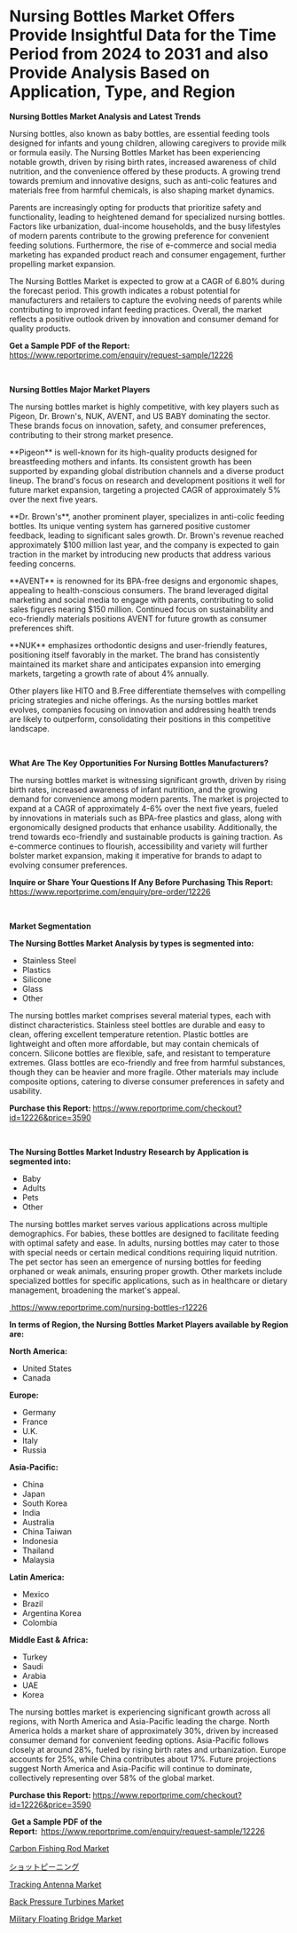 <p><h1>Nursing Bottles Market Offers Provide Insightful Data for the Time Period from 2024 to 2031 and also Provide Analysis Based on Application, Type, and Region</h1></p><p><strong>Nursing Bottles Market Analysis and Latest Trends</strong></p>
<p><p>Nursing bottles, also known as baby bottles, are essential feeding tools designed for infants and young children, allowing caregivers to provide milk or formula easily. The Nursing Bottles Market has been experiencing notable growth, driven by rising birth rates, increased awareness of child nutrition, and the convenience offered by these products. A growing trend towards premium and innovative designs, such as anti-colic features and materials free from harmful chemicals, is also shaping market dynamics.</p><p>Parents are increasingly opting for products that prioritize safety and functionality, leading to heightened demand for specialized nursing bottles. Factors like urbanization, dual-income households, and the busy lifestyles of modern parents contribute to the growing preference for convenient feeding solutions. Furthermore, the rise of e-commerce and social media marketing has expanded product reach and consumer engagement, further propelling market expansion.</p><p>The Nursing Bottles Market is expected to grow at a CAGR of 6.80% during the forecast period. This growth indicates a robust potential for manufacturers and retailers to capture the evolving needs of parents while contributing to improved infant feeding practices. Overall, the market reflects a positive outlook driven by innovation and consumer demand for quality products.</p></p>
<p><strong>Get a Sample PDF of the Report:&nbsp;</strong> <a href="https://www.reportprime.com/enquiry/request-sample/12226">https://www.reportprime.com/enquiry/request-sample/12226</a></p>
<p>&nbsp;</p>
<p><strong>Nursing Bottles Major Market Players</strong></p>
<p><p>The nursing bottles market is highly competitive, with key players such as Pigeon, Dr. Brown's, NUK, AVENT, and US BABY dominating the sector. These brands focus on innovation, safety, and consumer preferences, contributing to their strong market presence.</p><p>**Pigeon** is well-known for its high-quality products designed for breastfeeding mothers and infants. Its consistent growth has been supported by expanding global distribution channels and a diverse product lineup. The brand's focus on research and development positions it well for future market expansion, targeting a projected CAGR of approximately 5% over the next five years.</p><p>**Dr. Brown's**, another prominent player, specializes in anti-colic feeding bottles. Its unique venting system has garnered positive customer feedback, leading to significant sales growth. Dr. Brown's revenue reached approximately $100 million last year, and the company is expected to gain traction in the market by introducing new products that address various feeding concerns.</p><p>**AVENT** is renowned for its BPA-free designs and ergonomic shapes, appealing to health-conscious consumers. The brand leveraged digital marketing and social media to engage with parents, contributing to solid sales figures nearing $150 million. Continued focus on sustainability and eco-friendly materials positions AVENT for future growth as consumer preferences shift.</p><p>**NUK** emphasizes orthodontic designs and user-friendly features, positioning itself favorably in the market. The brand has consistently maintained its market share and anticipates expansion into emerging markets, targeting a growth rate of about 4% annually.</p><p>Other players like HITO and B.Free differentiate themselves with compelling pricing strategies and niche offerings. As the nursing bottles market evolves, companies focusing on innovation and addressing health trends are likely to outperform, consolidating their positions in this competitive landscape.</p></p>
<p>&nbsp;</p>
<p><strong>What Are The Key Opportunities For Nursing Bottles Manufacturers?</strong></p>
<p><p>The nursing bottles market is witnessing significant growth, driven by rising birth rates, increased awareness of infant nutrition, and the growing demand for convenience among modern parents. The market is projected to expand at a CAGR of approximately 4-6% over the next five years, fueled by innovations in materials such as BPA-free plastics and glass, along with ergonomically designed products that enhance usability. Additionally, the trend towards eco-friendly and sustainable products is gaining traction. As e-commerce continues to flourish, accessibility and variety will further bolster market expansion, making it imperative for brands to adapt to evolving consumer preferences.</p></p>
<p><strong>Inquire or Share Your Questions If Any Before Purchasing This Report:</strong> <a href="https://www.reportprime.com/enquiry/pre-order/12226">https://www.reportprime.com/enquiry/pre-order/12226</a></p>
<p>&nbsp;</p>
<p><strong>Market Segmentation</strong></p>
<p><strong>The Nursing Bottles Market Analysis by types is segmented into:</strong></p>
<p><ul><li>Stainless Steel</li><li>Plastics</li><li>Silicone</li><li>Glass</li><li>Other</li></ul></p>
<p><p>The nursing bottles market comprises several material types, each with distinct characteristics. Stainless steel bottles are durable and easy to clean, offering excellent temperature retention. Plastic bottles are lightweight and often more affordable, but may contain chemicals of concern. Silicone bottles are flexible, safe, and resistant to temperature extremes. Glass bottles are eco-friendly and free from harmful substances, though they can be heavier and more fragile. Other materials may include composite options, catering to diverse consumer preferences in safety and usability.</p></p>
<p><strong>Purchase this Report:&nbsp;</strong><a href="https://www.reportprime.com/checkout?id=12226&price=3590">https://www.reportprime.com/checkout?id=12226&price=3590</a></p>
<p>&nbsp;</p>
<p><strong>The Nursing Bottles Market Industry Research by Application is segmented into:</strong></p>
<p><ul><li>Baby</li><li>Adults</li><li>Pets</li><li>Other</li></ul></p>
<p><p>The nursing bottles market serves various applications across multiple demographics. For babies, these bottles are designed to facilitate feeding with optimal safety and ease. In adults, nursing bottles may cater to those with special needs or certain medical conditions requiring liquid nutrition. The pet sector has seen an emergence of nursing bottles for feeding orphaned or weak animals, ensuring proper growth. Other markets include specialized bottles for specific applications, such as in healthcare or dietary management, broadening the market's appeal.</p></p>
<p><a href="https://www.reportprime.com/nursing-bottles-r12226">&nbsp;https://www.reportprime.com/nursing-bottles-r12226</a></p>
<p><strong>In terms of Region, the Nursing Bottles Market Players available by Region are:</strong></p>
<p>
    <p> <strong> North America: </strong>
        <ul>
            <li>United States</li>
            <li>Canada</li>
        </ul>
        </p> 
    <p> <strong> Europe: </strong>
        <ul>
            <li>Germany</li>
            <li>France</li>
            <li>U.K.</li>
            <li>Italy</li>
            <li>Russia</li>
        </ul>
        </p> 
    <p> <strong> Asia-Pacific: </strong>
        <ul>
            <li>China</li>
            <li>Japan</li>
            <li>South Korea</li>
            <li>India</li>
            <li>Australia</li>
            <li>China Taiwan</li>
            <li>Indonesia</li>
            <li>Thailand</li>
            <li>Malaysia</li>
        </ul>
        </p> 
    <p> <strong> Latin America: </strong>
        <ul>
            <li>Mexico</li>
            <li>Brazil</li>
            <li>Argentina Korea</li>
            <li>Colombia</li>
        </ul>
        </p> 
    <p> <strong> Middle East & Africa: </strong>
        <ul>
            <li>Turkey</li>
            <li>Saudi</li>
            <li>Arabia</li>
            <li>UAE</li>
            <li>Korea</li>
        </ul>
    </p>
    </p>
<p><p>The nursing bottles market is experiencing significant growth across all regions, with North America and Asia-Pacific leading the charge. North America holds a market share of approximately 30%, driven by increased consumer demand for convenient feeding options. Asia-Pacific follows closely at around 28%, fueled by rising birth rates and urbanization. Europe accounts for 25%, while China contributes about 17%. Future projections suggest North America and Asia-Pacific will continue to dominate, collectively representing over 58% of the global market.</p></p>
<p><strong>Purchase this Report: </strong><a href="https://www.reportprime.com/checkout?id=12226&price=3590">https://www.reportprime.com/checkout?id=12226&price=3590</a></p>
<p>&nbsp;<strong>Get a Sample PDF of the Report:&nbsp;&nbsp;</strong><a href="https://www.reportprime.com/enquiry/request-sample/12226">https://www.reportprime.com/enquiry/request-sample/12226</a></p>
<p><strong></strong></p>
<p><p><a href="https://github.com/RickHolmes3/Market-Research-Report-List-6/blob/main/carbon-fishing-rod-market.md">Carbon Fishing Rod Market</a></p><p><a href="https://medium.com/@georgeannauce/%E3%82%B7%E3%83%A7%E3%83%83%E3%83%88%E3%83%94%E3%83%BC%E3%83%8B%E3%83%B3%E3%82%B0%E5%B8%82%E5%A0%B4%E3%81%AE%E8%A6%8F%E6%A8%A1-%E5%B8%82%E5%A0%B4%E3%82%BB%E3%82%B0%E3%83%A1%E3%83%B3%E3%83%86%E3%83%BC%E3%82%B7%E3%83%A7%E3%83%B3-%E5%B8%82%E5%A0%B4%E5%8B%95%E5%90%91%E3%81%8A%E3%82%88%E3%81%B32031%E5%B9%B4%E3%81%BE%E3%81%A7%E3%81%AE%E6%88%90%E9%95%B7%E5%88%86%E6%9E%90%E4%BA%88%E6%B8%AC-4daf2d2215d6">ショットピーニング</a></p><p><a href="https://issuu.com/reportprime-2/docs/tracking-antenna-market-size-2030.p_ff164a839a5683">Tracking Antenna Market</a></p><p><a href="https://medium.com/@brendamoreno1988/global-back-pressure-turbines-market-trends-forecasts-and-market-strategic-analysis-2024-3cf7fc11700d">Back Pressure Turbines Market</a></p><p><a href="https://medium.com/@brendamoreno1988/military-floating-bridge-market-size-share-analysis-growth-trends-forecast-2024-2031-b91a0f47c563">Military Floating Bridge Market</a></p></p>